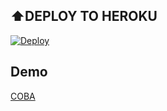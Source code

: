 ## ⬆️DEPLOY TO HEROKU

[![Deploy](https://www.herokucdn.com/deploy/button.svg)](https://heroku.com/deploy?template=https://github.com/ggratisan/bottglink)

## Demo
[COBA](t.me/linkfilebotbot)
